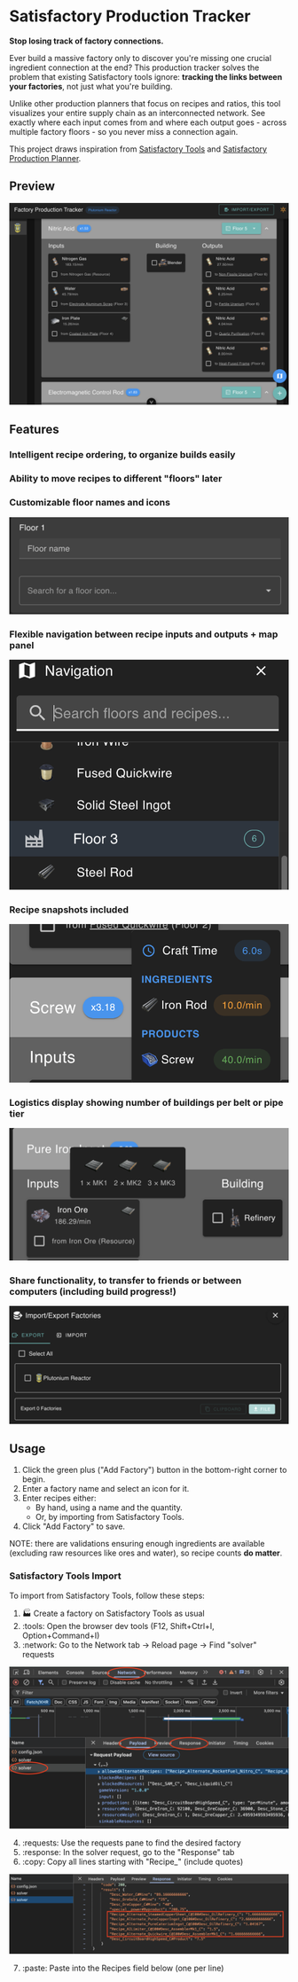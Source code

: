 # Satisfactory Production Tracker

**Stop losing track of factory connections.**

Ever build a massive factory only to discover you're missing one crucial ingredient connection at the end?
This production tracker solves the problem that existing Satisfactory tools ignore: **tracking the links between your factories**, not just what you're building.

Unlike other production planners that focus on recipes and ratios, this tool visualizes your entire supply chain as an interconnected network.
See exactly where each input comes from and where each output goes - across multiple factory floors - so you never miss a connection again.

This project draws inspiration from [Satisfactory Tools](https://www.satisfactorytools.com/1.0/production) and [Satisfactory Production Planner](https://satisfactoryproductionplanner.com/).

## Preview

![Preview](images/preview.png)

## Features

### Intelligent recipe ordering, to organize builds easily

### Ability to move recipes to different "floors" later

### Customizable floor names and icons

![Floor Customization](images/floors.png)

### Flexible navigation between recipe inputs and outputs + map panel

![Map Panel](images/nav-panel.png)

### Recipe snapshots included

![Recipe Tooltip](images/recipe-tooltip.png)

### Logistics display showing number of buildings per belt or pipe tier

![Logistics](images/logistics.png)

### Share functionality, to transfer to friends or between computers (including build progress!)

![Import/Export](images/share.png)

## Usage

1. Click the green plus ("Add Factory") button in the bottom-right corner to begin.
2. Enter a factory name and select an icon for it.
3. Enter recipes either:
   - By hand, using a name and the quantity.
   - Or, by importing from Satisfactory Tools.
4. Click "Add Factory" to save.

NOTE: there are validations ensuring enough ingredients are available (excluding raw resources like ores and water), so recipe counts **do matter**.

### Satisfactory Tools Import

To import from Satisfactory Tools, follow these steps:

1. :factory: Create a factory on Satisfactory Tools as usual
2. :tools: Open the browser dev tools (F12, Shift+Ctrl+I, Option+Command+I)
3. :network: Go to the Network tab → Reload page → Find "solver" requests

![Dev Tools](images/satisfactory-tools-import.png)

4. :requests: Use the requests pane to find the desired factory
5. :response: In the solver request, go to the "Response" tab
6. :copy: Copy all lines starting with "Recipe\_" (include quotes)

![Response Recipes](images/satisfactory-tools-response.png)

7. :paste: Paste into the Recipes field below (one per line)
